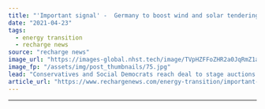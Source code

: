 ```yaml
---
title: "'Important signal' -  Germany to boost wind and solar tendering in 2022"
date: "2021-04-23"
tags: 
  - energy transition
  - recharge news
source: "recharge news"
image_url: "https://images-global.nhst.tech/image/TVpHZFFoZHR2a0JqRmZ1aW5mbEx1ZnZjNi9meWZKcGErRlo4cWUzbldCUT0=/nhst/binary/4ec84e3fd8738a20fa1e9b25bbcdcc2b"
image_fp: "/assets/img/post_thumbnails/75.jpg"
lead: "Conservatives and Social Democrats reach deal to stage auctions for 6GW of PV and 4GW of onshore wind next year"
article_url: "https://www.rechargenews.com/energy-transition/important-signal-germany-to-boost-wind-and-solar-tendering-in-2022/2-1-1000425"
---
```


---
